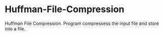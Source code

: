 # Huffman-File-Compression
 Huffman File Compression. Program compressess the input file and store into a file.

